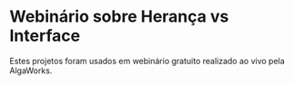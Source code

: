 # Webinário sobre Herança vs Interface

Estes projetos foram usados em webinário gratuito realizado ao vivo
pela AlgaWorks.
